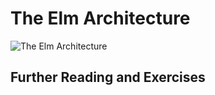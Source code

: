 # The Elm Architecture

![The Elm Architecture](/images/architecture.jpg)

<ellie id="3xfc59cYsd6a1" />

## Further Reading and Exercises

<resource title="Architecture section of The Official Elm Guide" url="https://guide.elm-lang.org/architecture/" icon="Article" />
<resource title="Add a -1 button to the Ellie example" url="https://ellie-app.com/3xfc59cYsd6a1" icon="Exercise" />
